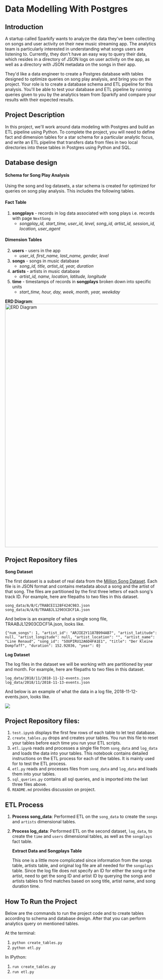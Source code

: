 
# Data Modelling With Postgres

## Introduction
A startup called Sparkify wants to analyze the data they've been collecting on songs and user activity on their new music streaming app. The analytics team is particularly interested in understanding what songs users are listening to. Currently, they don't have an easy way to query their data, which resides in a directory of JSON logs on user activity on the app, as well as a directory with JSON metadata on the songs in their app.

They'd like a data engineer to create a Postgres database with tables designed to optimize queries on song play analysis, and bring you on the project. Your role is to create a database schema and ETL pipeline for this analysis. You'll be able to test your database and ETL pipeline by running queries given to you by the analytics team from Sparkify and compare your results with their expected results.

## Project Description

In this project, we'll work around data modeling with Postgres and build an ETL pipeline using Python. To complete the project, you will need to define fact and dimension tables for a star schema for a particular analytic focus, and write an ETL pipeline that transfers data from files in two local directories into these tables in Postgres using Python and SQL.
## Database design
#### Schema for Song Play Analysis

Using the song and log datasets, a star schema is created for optimized for queries on song play analysis. This includes the following tables.

#### Fact Table

1.  **songplays**  - records in log data associated with song plays i.e. records with page  `NextSong`
    -   _songplay_id, start_time, user_id, level, song_id, artist_id, session_id, location, user_agent_

#### Dimension Tables

2.  **users**  - users in the app
    * _user_id, first_name, last_name, gender, level_
3.  **songs**  - songs in music database
    -   _song_id, title, artist_id, year, duration_
4.  **artists**  - artists in music database
    -   _artist_id, name, location, latitude, longitude_
5.  **time**  - timestamps of records in  **songplays**  broken down into specific units
    -   _start_time, hour, day, week, month, year, weekday_

**ERD Diagram**:
    <img src="erd-diagram.png" alt="ERD Diagram" width="800"/>
	
## Project Repository files
**Song Dataset**

The first dataset is a subset of real data from the  [Million Song Dataset](https://labrosa.ee.columbia.edu/millionsong/). Each file is in JSON format and contains metadata about a song and the artist of that song. The files are partitioned by the first three letters of each song's track ID. For example, here are filepaths to two files in this dataset.
```
song_data/A/B/C/TRABCEI128F424C983.json
song_data/A/A/B/TRAABJL12903CDCF1A.json
```
And below is an example of what a single song file, TRAABJL12903CDCF1A.json, looks like.

```
{"num_songs": 1, "artist_id": "ARJIE2Y1187B994AB7", "artist_latitude": null, "artist_longitude": null, "artist_location": "", "artist_name": "Line Renaud", "song_id": "SOUPIRU12A6D4FA1E1", "title": "Der Kleine Dompfaff", "duration": 152.92036, "year": 0}
```

**Log Dataset**

The log files in the dataset we will be working with are partitioned by year and month. For example, here are filepaths to two files in this dataset.

```
log_data/2018/11/2018-11-12-events.json
log_data/2018/11/2018-11-13-events.json

```
And below is an example of what the data in a log file, 2018-11-12-events.json, looks like.

![](https://video.udacity-data.com/topher/2019/February/5c6c15e9_log-data/log-data.png)
## Project Repository files:
1.  `test.ipynb`  displays the first few rows of each table to let test database.
2.  `create_tables.py`  drops and creates your tables. You run this file to reset your tables before each time you run your ETL scripts.
3.  `etl.ipynb`  reads and processes a single file from  `song_data`  and  `log_data`  and loads the data into your tables. This notebook contains detailed instructions on the ETL process for each of the tables. It is mainly used for to test the ETL process.
4.  `etl.py`  reads and processes files from  `song_data`  and  `log_data`  and loads them into your tables.
5.  `sql_queries.py`  contains all sql queries, and is imported into the last three files above.
6.  `README.md`  provides discussion on project.

## ETL Process

1. **Process song_data**: Performed  ETL on the  `song_data` to create the `songs` and `artists` dimensional tables.
2. **Process log_data**: Performed ETL on the second dataset, `log_data`, to create the `time` and `users` dimensional tables, as well as the `songplays` fact table. 


	

	**Extract Data and Songplays Table**

	This one is a little more complicated since information from the songs table, artists table, and original log file are all needed for the  `songplays`  table. Since the log file does not specify an ID for either the song or the artist,  need to get the song ID and artist ID by querying the songs and artists tables to find matches based on song title, artist name, and song duration time.

## How To Run the Project
Below are the commands to run the project code and to create tables according to schema and database design. After that you can perform analytics query on mentioned tables.

At the terminal:

1.  `python create_tables.py`
2.  `python etl.py`

In IPython:

1.  `run create_tables.py`
2.  `run etl.py`
